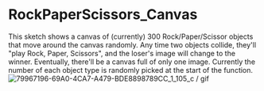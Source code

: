 # RockPaperScissors_Canvas

This sketch shows a canvas of (currently) 300 Rock/Paper/Scissor objects that move around the canvas randomly. 
Any time two objects collide, they'll "play Rock, Paper, Scissors", and the loser's image will change to the winner. Eventually, there'll be a canvas full
of only one image. Currently the number of each object type is randomly picked at the start of the function. 
![79967196-69A0-4CA7-A479-BDE8898789CC_1_105_c / gif](https://user-images.githubusercontent.com/72513575/157523553-8ab8d8b0-e2aa-40b7-a251-4a31cc8f6ee9.jpeg)
